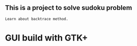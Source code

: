 ## This is a project to solve sudoku problem
    Learn about backtrace method.
# GUI build with GTK+ 
